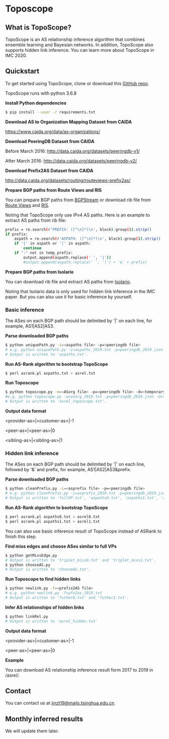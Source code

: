 # Toposcope

## What is TopoScope?

TopoScope is an AS relationship inference algorithm that combines ensemble learning and Bayesian networks. In addition, TopoScope also supports hidden link inference. You can learn more about TopoScope in IMC 2020.

## Quickstart

To get started using TopoScope, clone or download this [GitHub repo](https://github.com/Zitong-Jin/TopoScope).

TopoScope runs with python 3.6.8

__Install Python dependencies__

```sh
$ pip install --user -r requirements.txt
```

__Download AS to Organization Mapping Dataset from CAIDA__

https://www.caida.org/data/as-organizations/

__Download PeeringDB Dataset from CAIDA__

Before March 2016: http://data.caida.org/datasets/peeringdb-v1/

After March 2016: http://data.caida.org/datasets/peeringdb-v2/

__Download Prefix2AS Dataset from CAIDA__

http://data.caida.org/datasets/routing/routeviews-prefix2as/

__Prepare BGP paths from Route Views and RIS__

You can prepare BGP paths from [BGPStream](https://bgpstream.caida.org/) or download rib file from [Route Views](http://archive.routeviews.org/) and [RIS](http://data.ris.ripe.net/). 

Noting that TopoScope only use IPv4 AS paths. Here is an example to extract AS paths from rib file:

```sh
prefix = re.search(r'PREFIX: ([^\n]*)\n', block).group(1).strip()
if prefix:
    aspath = re.search(r'ASPATH: ([^\n]*)\n', block).group(1).strip()
    if '{' in aspath or '(' in aspath:
        continue
    if ":" not in temp_prefix:
        output.append(aspath.replace(' ', '|'))
        #output.append(aspath.replace(' ', '|') + '&' + prefix)
```

__Prepare BGP paths from Isolario__

You can download rib file and extract AS paths from [Isolario](https://www.isolario.it/Isolario_MRT_data/).

Noting that Isolario data is only used for hidden link inference in the IMC paper. But you can also use it for basic inference by yourself.

### Basic inference

The ASes on each BGP path should be delimited by '|' on each line, for example, AS1|AS2|AS3.

__Parse downloaded BGP paths__

```sh
$ python uniquePath.py -i=<aspaths file> -p=<peeringdb file>
# e.g. python uniquePath.py -i=aspaths_2019.txt -p=peeringdb_2019.json
# Output is written to 'aspaths.txt'.
```

__Run AS-Rank algorithm to bootstrap TopoScope__

```sh
$ perl asrank.pl aspaths.txt > asrel.txt
```

__Run Toposcope__ 

```sh
$ python toposcope.py -o=<ASorg file> -p=<peeringdb file> -d=<temporary storage folder name>
#e.g. python toposcope.py -o=asorg_2019.txt -p=peeringdb_2019.json -d=tmp/
# Output is written to 'asrel_toposcope.txt'.
```

__Output data format__

\<provider-as\>|\<customer-as\>|-1 

\<peer-as\>|\<peer-as\>|0 

\<sibling-as\>|\<sibling-as\>|1

### Hidden link inference

The ASes on each BGP path should be delimited by '|' on each line, followed by '&' and prefix, for example, AS1|AS2|AS3&prefix.

__Parse downloaded BGP paths__

```sh
$ python cleanPrefix.py -i=<asprefix file> -p=<peeringdb file>
# e.g. python cleanPrefix.py -i=asprefix_2019.txt -p=peeringdb_2019.json
# Output is written to 'fullVP.txt', 'aspaths0.txt', 'aspaths1.txt', 'asprefix0.txt', 'asprefix1.txt', 'chooseVP0.txt' and 'chooseVP1.txt'.
```

__Run AS-Rank algorithm to bootstrap TopoScope__

```sh
$ perl asrank.pl aspaths0.txt > asrel0.txt
$ perl asrank.pl aspaths1.txt > asrel1.txt
```

You can also use basic inference result of TopoScope instead of ASRank to finish this step.

__Find miss edges and choose ASes similar to full VPs__

```sh
$ python getMissEdge.py
# Output is written to 'triplet_miss0.txt' and 'triplet_miss1.txt'.
$ python chooseAS.py
# Output is written to 'chooseAS.txt'.
```

__Run Toposcope to find hidden links__ 

```sh
$ python newlink.py -f=<prefix2AS file>
# e.g. python newlink.py -f=pfx2as_2019.txt
# Output is written to 'futher0.txt' and 'futher1.txt'.
```

__Infer AS relationships of hidden links__

```sh
$ python linkRel.py
# Output is written to 'asrel_hidden.txt'
```

__Output data format__

\<provider-as\>|\<customer-as\>|-1 

\<peer-as\>|\<peer-as\>|0 

__Example__

You can download AS relationship inference result form 2017 to 2019 in /asrel/.

## Contact 

You can contact us at <jinzt19@mails.tsinghua.edu.cn>.

## Monthly inferred results

We will update them later.